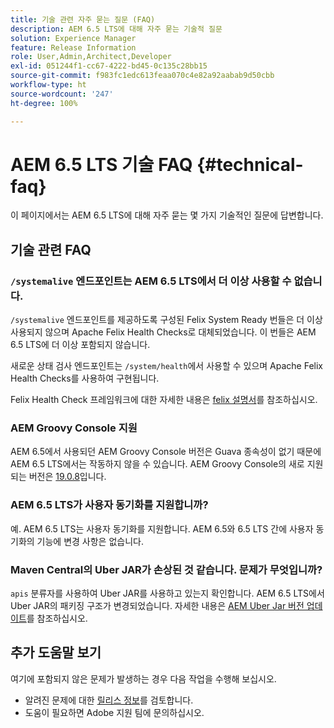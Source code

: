 ```yaml
---
title: 기술 관련 자주 묻는 질문 (FAQ)
description: AEM 6.5 LTS에 대해 자주 묻는 기술적 질문
solution: Experience Manager
feature: Release Information
role: User,Admin,Architect,Developer
exl-id: 051244f1-cc67-4222-bd45-0c135c28bb15
source-git-commit: f983fc1edc613feaa070c4e82a92aabab9d50cbb
workflow-type: ht
source-wordcount: '247'
ht-degree: 100%

---
```


# AEM 6.5 LTS 기술 FAQ {#technical-faq}

이 페이지에서는 AEM 6.5 LTS에 대해 자주 묻는 몇 가지 기술적인 질문에 답변합니다.

## 기술 관련 FAQ

### `/systemalive` 엔드포인트는 AEM 6.5 LTS에서 더 이상 사용할 수 없습니다.

`/systemalive` 엔드포인트를 제공하도록 구성된 Felix System Ready 번들은 더 이상 사용되지 않으며 Apache Felix Health Checks로 대체되었습니다. 이 번들은 AEM 6.5 LTS에 더 이상 포함되지 않습니다.

새로운 상태 검사 엔드포인트는 `/system/health`에서 사용할 수 있으며 Apache Felix Health Checks를 사용하여 구현됩니다.

Felix Health Check 프레임워크에 대한 자세한 내용은 [felix 설명서](https://github.com/apache/felix-dev/blob/master/healthcheck/README.md)를 참조하십시오.

### AEM Groovy Console 지원

AEM 6.5에서 사용되던 AEM Groovy Console 버전은 Guava 종속성이 없기 때문에 AEM 6.5 LTS에서는 작동하지 않을 수 있습니다. AEM Groovy Console의 새로 지원되는 버전은 [19.0.8](https://github.com/orbinson/aem-groovy-console/releases/download/19.0.8/aem-groovy-console-all-19.0.8.zip)입니다.

### AEM 6.5 LTS가 사용자 동기화를 지원합니까?

예. AEM 6.5 LTS는 사용자 동기화를 지원합니다. AEM 6.5와 6.5 LTS 간에 사용자 동기화의 기능에 변경 사항은 없습니다.

### Maven Central의 Uber JAR가 손상된 것 같습니다. 문제가 무엇입니까?

`apis` 분류자를 사용하여 Uber JAR를 사용하고 있는지 확인합니다. AEM 6.5 LTS에서 Uber JAR의 패키징 구조가 변경되었습니다. 자세한 내용은 [AEM Uber Jar 버전 업데이트](/help/sites-deploying/upgrading-code-and-customizations.md#update-the-aem-uber-jar-version)를 참조하십시오.

## 추가 도움말 보기

여기에 포함되지 않은 문제가 발생하는 경우 다음 작업을 수행해 보십시오.
* 알려진 문제에 대한 [릴리스 정보](/help/release-notes/release-notes.md)를 검토합니다.
* 도움이 필요하면 Adobe 지원 팀에 문의하십시오.

